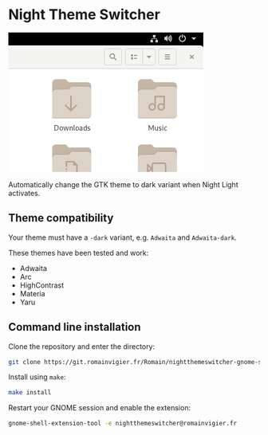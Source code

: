# Night Theme Switcher

![](./screenshot.gif)

Automatically change the GTK theme to dark variant when Night Light activates.

## Theme compatibility

Your theme must have a `-dark` variant, e.g. `Adwaita` and `Adwaita-dark`.

These themes have been tested and work:

- Adwaita
- Arc
- HighContrast
- Materia
- Yaru

## Command line installation

Clone the repository and enter the directory:

```bash
git clone https://git.romainvigier.fr/Romain/nightthemeswitcher-gnome-shell-extension.git && cd nightthemeswitcher-gnome-shell-extension
```

Install using `make`:

```bash
make install
```

Restart your GNOME session and enable the extension:

```bash
gnome-shell-extension-tool -e nightthemeswitcher@romainvigier.fr
```
